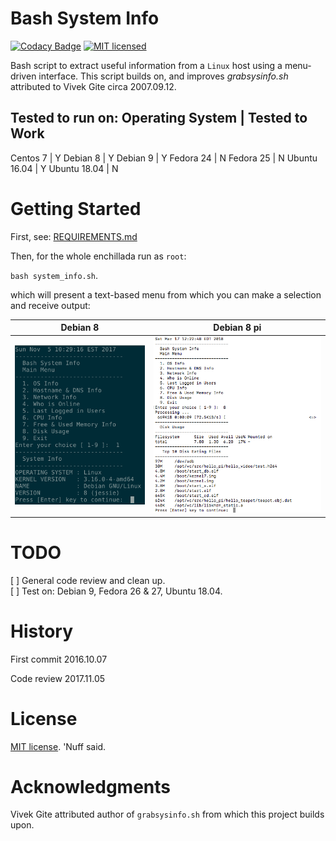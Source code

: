 # Bash System Info 
[![Codacy Badge](https://api.codacy.com/project/badge/Grade/5a3b5bbe370e409a96a0de70b1c95c31)](https://www.codacy.com/app/marshki/bash_sys_info?utm_source=github.com&amp;utm_medium=referral&amp;utm_content=marshki/bash_sys_info&amp;utm_campaign=Badge_Grade)
[![MIT licensed](https://img.shields.io/badge/license-MIT-blue.svg)](https://raw.githubusercontent.com/hyperium/hyper/master/LICENSE)

Bash script to extract useful information from a `Linux` host using a menu-driven interface.
This script builds on, and improves *grabsysinfo.sh* attributed to Vivek Gite circa 2007.09.12. 

Tested to run on: 
Operating System | Tested to Work  
---------------------------------
Centos 7         | Y
Debian 8         | Y 
Debian 9         | Y 
Fedora 24        | N
Fedora 25        | N
Ubuntu 16.04     | Y 
Ubuntu 18.04     | N

# Getting Started 

First, see: [REQUIREMENTS.md](https://github.com/marshki/bash_sys_info/blob/master/REQUIREMENTS.md)

Then, for the whole enchillada run as `root`: 

`bash system_info.sh`. 

which will present a text-based menu from which you can make a selection and receive output:
 
Debian 8     | Debian 8 pi 
----------   | -----------
![Alt text](https://github.com/marshki/bash_sys_info/blob/master/docs/screen_grab.png "Deb_think") | ![Alt text](https://github.com/marshki/bash_sys_info/blob/master/docs/screen_grab_2.png "Deb_pi")
 
# TODO

[ ] General code review and clean up.  
[ ] Test on: Debian 9, Fedora 26 & 27, Ubuntu 18.04.  

# History 

First commit 2016.10.07

Code review 2017.11.05 

# License 

[MIT license](https://opensource.org/licenses/MIT). 'Nuff said. 

# Acknowledgments 

Vivek Gite attributed author of `grabsysinfo.sh` from which this project builds upon. 
